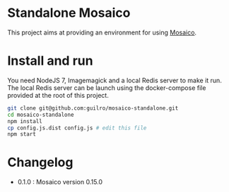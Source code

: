 # Standalone Mosaico

This project aims at providing an environment for using [Mosaico](https://mosaico.io).

# Install and run

You need NodeJS 7, Imagemagick and a local Redis server to make it run. The local Redis server can be launch
using the docker-compose file provided at the root of this project.

```bash
git clone git@github.com:guilro/mosaico-standalone.git
cd mosaico-standalone
npm install
cp config.js.dist config.js # edit this file
npm start
```

# Changelog

* 0.1.0 : Mosaico version 0.15.0
